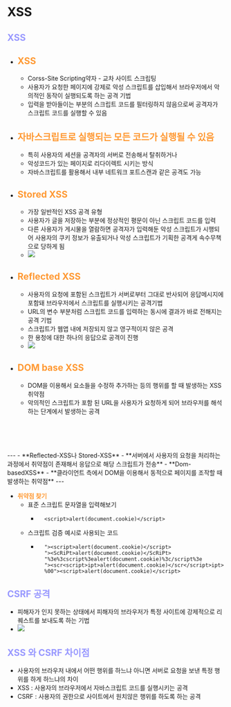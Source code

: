 # XSS

## __<span style="color:#9999ff">XSS</span>__
- __<span style="color:#ff9933">XSS</span>__
  - 
  - Corss-Site Scripting약자 - 교차 사이트 스크립팅
  - 사용자가 요청한 페이지에 강제로 악성 스크립트를 삽입해서 브라우저에서 악의적인 동작이 실행되도록 하는 공격 기법
  - 입력을 받아들이는 부분의 스크립트 코드를 필터링하지 않음으로써 공격자가 스크립트 코드를 실행할 수 있음
- __<span style="color:#ff9933">자바스크립트로 실행되는 모든 코드가 실행될 수 있음</span>__
  - 
  - 특히 사용자의 세션을 공격자의 서버로 전송해서 탈취하거나
  - 악성코드가 있는 페이지로 리다이렉트 시키는 방식
  - 자바스크립트를 활용해서 내부 네트워크 포트스캔과 같은 공격도 가능
- __<span style="color:#ff9933">Stored XSS</span>__
  - 
  - 가장 일반적인 XSS 공격 유형
  - 사용자가 글을 저장하는 부분에 정상적인 평문이 아닌 스크립트 코드를 입력
  - 다른 사용자가 게시물을 열람하면 공격자가 입력해둔 악성 스크립트가 시행되어 사용자의 쿠키 정보가 유출되거나 악성 스크립트가 기획한 공격게 속수무책으로 당하게 됨
  - ![](https://img1.daumcdn.net/thumb/R1280x0/?scode=mtistory2&fname=http%3A%2F%2Fcfile22.uf.tistory.com%2Fimage%2F997CF6485C89B39508BA31)
- __<span style="color:#ff9933">Reflected XSS</span>__
  - 
  - 사용자의 요청에 포함된 스크립트가 서버로부터 그대로 반사되어 응답메시지에 포함돼 브라우저에서 스크립트를 실행시키는 공격기법
  - URL의 변수 부분처럼 스크립트 코드를 입력하는 동시에 결과가 바로 전해지는 공격 기법
  - 스크립트가 웹앱 내에 저장되지 않고 영구적이지 않은 공격
  - 한 용청에 대한 하나의 응답으로 공격이 진행
  - ![](https://img1.daumcdn.net/thumb/R1280x0/?scode=mtistory2&fname=http%3A%2F%2Fcfile2.uf.tistory.com%2Fimage%2F99CB0F485C89B39406841B)
- __<span style="color:#ff9933">DOM base XSS</span>__
  - 
  - DOM을 이용해서 요소들을 수정하 추가하는 등의 행위를 할 때 발생하는 XSS 취약점
  - 악의적인 스크립트가 포함 된 URL을 사용자가 요청하게 되어 브라우저를 해석하는 단계에서 발생하는 공격
</br>
</br>
</br>
</br>
---
- **Reflected-XSS나 Stored-XSS** 
  - **서버에서 사용자의 요청을 처리하는 과정에서 취약점이 존재해서 응답으로 해당 스크립트가 전송**
- **Dom-basedXSS**
  - **클라이언트 측에서 DOM을 이용해서 동적으로 페이지를 조작할 때 발생하는 취약점**
---

- __<span style="color:#ff9933">취약점 찾기</span>__
  - 표준 스크립트 문자열을 입력해보기
    - ```
        <script>alert(document.cookie)</script>
  - 스크립트 검증 예시로 사용되는 코드
    - ```
        "><script>alert(document.cookie)</script>
        "><ScRiPt>alert(document.cookie)</ScRiPt>
        "%3e%3cscript%3ealert(document.cookie)%3c/script%3e
        "><scr<script>ipt>alert(document.cookie)</scr</script>ipt>
        %00"><script>alert(document.cookie)</script>

## __<span style="color:#9999ff">CSRF 공격</span>__
  - 피해자가 인지 못하는 상태에서 피해자의 브라우저가 특정 사이트에 강제적으로 리퀘스트를 보내도록 하는 기법
  - ![](https://1.bp.blogspot.com/-7Cdpxzrqmiw/V84o7nkF1QI/AAAAAAAABMA/UrTFpaCLb_wzvncWavPjAKRF8xhzNaE1gCEw/s1600/1006a345-9ef1-40a8-8013-554cd20f0b51.png)

## __<span style="color:#9999ff">XSS 와 CSRF 차이점</span>__
- 사용자의 브라우저 내에서 어떤 행위를 하느냐 아니면 서버로 요청을 보낸 특정 행위를 하게 하느냐의 차이
- XSS : 사용자의 브라우저에서 자바스크립트 코드를 실행시키는 공격
- CSRF : 사용자의 권한으로 사이트에서 원치않은 행위를 하도록 하는 공격
